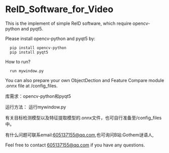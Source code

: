 # ReID_Software_for_Video
This is the implement of simple ReID software, which require opencv-python and pyqt5.

Please install opencv-python and pyqt5 by:

      pip install opencv-python
      pip install pyqt5


How to run?

      run mywindow.py 


You can also prepare your own ObjectDection and Feature Compare module .onnx file at /config_files.





库需求：opencv-python和pyqt5


运行方法： 运行mywindow.py


有关目标检测模型以及特征提取模型的.onnx文件，也可自行准备至/config_files中。


有什么问题可联系email:605137155@qq.com,也可询问B站:Gothem谜语人,


Feel free to contact 605137155@qq.com if you have any questions.
